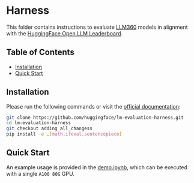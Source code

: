 # Harness
This folder contains instructions to evaluate [LLM360](https://github.com/LLM360) models in alignment with the [HuggingFace Open LLM Leaderboard](https://huggingface.co/spaces/open-llm-leaderboard/open_llm_leaderboard).

## Table of Contents 
- [Installation](#installation)
- [Quick Start](#quick-start)

## Installation
Please run the following commands or visit the [official documentation](https://huggingface.co/docs/leaderboards/open_llm_leaderboard/about): 
```bash
git clone https://github.com/huggingface/lm-evaluation-harness.git
cd lm-evaluation-harness
git checkout adding_all_changess
pip install -e .[math,ifeval,sentencepiece]
```

## Quick Start
An example usage is provided in the [demo.ipynb](demo.ipynb), which can be executed with a single ``A100 80G`` GPU.